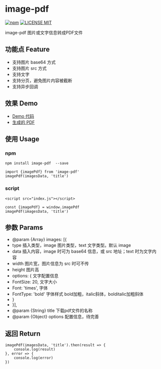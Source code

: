 # image-pdf

[![npm](https://img.shields.io/npm/v/image-pdf.svg)](https://www.npmjs.com/package/image-pdf) 
[![LICENSE MIT](https://img.shields.io/npm/l/image-pdf.svg)](https://www.npmjs.com/package/image-pdf)

image-pdf 图片或文字信息转成PDF文件

## 功能点 Feature
* 支持图片 base64 方式
* 支持图片 src 方式
* 支持文字
* 支持分页，避免图片内容被截断
* 支持异步回调

## 效果 Demo
* [Demo 代码](https://github.com/hollton/image-pdf/blob/master/examples/index.html)
* [生成的 PDF](https://pan.baidu.com/s/17CJ2IBCLCSLdmnxcEud9Tg)

## 使用 Usage

### npm
```
npm install image-pdf  --save

import {imagePdf} from 'image-pdf'
imagePdf(imagesData, 'title')
```

### script
```
<script src="index.js"></script>

const {imagePdf} = window.imagePdf
imagePdf(imagesData, 'title')
```

## 参数 Params
* @param {Array} images: [{
*  type 插入类型，image 图片类型，text 文字类型。默认 image
*  data 插入内容，image 时可为 base64 信息，或 src 地址；text 时为文字内容
*  width 图片宽，图片信息为 src 时可不传
*  height 图片高
*  options: { 文字配置信息
*   FontSize: 20, 文字大小
*   Font: 'times', 字体
*   FontType: 'bold' 字体样式 bold加粗，italic斜体，bolditalic加粗斜体
*  }
* }],
* @param {String} title 下载pdf文件的名称
* @param {Object} options 配置信息，待完善

## 返回 Return
```
imagePdf(imagesData, 'title').then(result => {
    console.log(result)
}, error => {
    console.log(error)
})
```